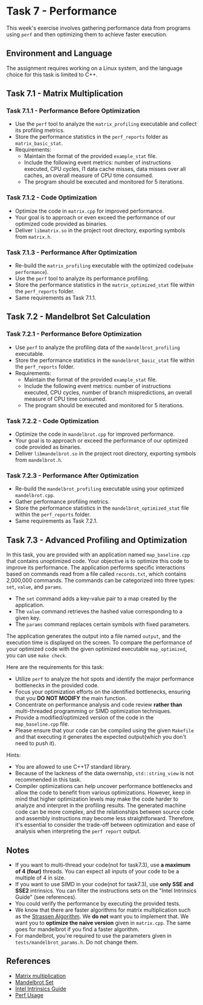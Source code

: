 # Task 7 - Performance

This week's exercise involves gathering performance data from programs using `perf` and then optimizing them to achieve faster execution.

## Environment and Language

The assignment requires working on a Linux system, and the language choice for this task is limited to C++.

## Task 7.1 - Matrix Multiplication

### Task 7.1.1 - Performance Before Optimization

- Use the `perf` tool to analyze the `matrix_profiling` executable and collect its profiling metrics.
- Store the performance statistics in the `perf_reports` folder as `matrix_basic_stat`.
- Requirements:
    - Maintain the format of the provided `example_stat` file.
    - Include the following event metrics: 
        number of instructions executed, CPU cycles, l1 data cache misses, data misses over all caches, an overall measure of CPU time consumed.
    - The program should be executed and monitored for 5 iterations. 

### Task 7.1.2 - Code Optimization

- Optimize the code in `matrix.cpp` for improved performance.
- Your goal is to approach or even exceed the performance of our optimized code provided as binaries.
- Deliver `libmatrix.so` in the project root directory, exporting symbols from `matrix.h`.

### Task 7.1.3 - Performance After Optimization

- Re-build the `matrix_profiling` executable with the optimized code(`make performance`).
- Use the `perf` tool to analyze its performance profiling.
- Store the performance statistics in the `matrix_optimized_stat` file within the `perf_reports` folder.
- Same requirements as Task 7.1.1.

## Task 7.2 - Mandelbrot Set Calculation

### Task 7.2.1 - Performance Before Optimization

- Use `perf` to analyze the profiling data of the `mandelbrot_profiling` executable.
- Store the performance statistics in the `mandelbrot_basic_stat` file within the `perf_reports` folder.
- Requirements:
    - Maintain the format of the provided `example_stat` file.
    - Include the following event metrics:
        number of instructions executed, CPU cycles, number of branch mispredictions, an overall measure of CPU time consumed.
    - The program should be executed and monitored for 5 iterations. 

### Task 7.2.2 - Code Optimization

- Optimize the code in `mandelbrot.cpp` for improved performance.
- Your goal is to approach or exceed the performance of our optimized code provided as binaries.
- Deliver `libmandelbrot.so` in the project root directory, exporting symbols from `mandelbrot.h`.

### Task 7.2.3 - Performance After Optimization

- Re-build the `mandelbrot_profiling` executable using your optimized `mandelbrot.cpp`.
- Gather performance profiling metrics.
- Store the performance statistics in the `mandelbrot_optimized_stat` file within the `perf_reports` folder.
- Same requirements as Task 7.2.1.

## Task 7.3 - Advanced Profiling and Optimization

In this task, you are provided with an application named `map_baseline.cpp` that contains unoptimized code. 
Your objective is to optimize this code to improve its performance. The application performs specific interactions based on commands read from a file called `records.txt`, which contains 2,000,000 commands. 
The commands can be categorized into three types: `set`, `value`, and `params`. 
- The `set` command adds a key-value pair to a map created by the application.
- The `value` command retrieves the hashed value corresponding to a given key.
- The `params` command replaces certain symbols with fixed parameters. 

The application generates the output into a file named `output`, and the execution time is displayed on the screen. 
To compare the performance of your optimized code with the given optimized executable `map_optimized`, you can use `make check`.

Here are the requirements for this task:
- Utilize `perf` to analyze the hot spots and identify the major performance bottlenecks in the provided code.
- Focus your optimization efforts on the identified bottlenecks, ensuring that you **DO NOT MODIFY** the main function.
- Concentrate on performance analysis and code review **rather than** multi-threaded programming or SIMD optimization techniques.
- Provide a modified/optimized version of the code in the `map_baseline.cpp` file. 
- Please ensure that your code can be compiled using the given `Makefile` and that executing it generates the expected output(which you don't need to push it).

Hints:
- You are allowed to use C++17 standard library.
- Because of the lackness of the data owernship, `std::string_view` is not recommended in this task.
- Compiler optimizations can help uncover performance bottlenecks and allow the code to benefit from various optimizations. However, keep in mind that higher optimization 
levels may make the code harder to analyze and interpret in the profiling results. The generated machine code can be more complex, and the relationships between source code and assembly instructions may become less straightforward.
Therefore, it's essential to consider the trade-off between optimization and ease of analysis when interpreting the `perf report` output.

## Notes

- If you want to multi-thread your code(not for task7.3), use **a maximum of 4 (four)** threads. You can expect all inputs of your code to be a multiple of 4 in size.
- If you want to use SIMD in your code(not for task7.3), use **only SSE and SSE2** intrinsics. You can filter the instructions sets on the "Intel Intrinsics Guide" (see references).
- You could verify the performance by executing the provided tests.
- We know that there are faster algorithms for matrix multiplication such as the [Strassen Algorithm](https://en.wikipedia.org/wiki/Strassen_algorithm). We **do not** want you to implement that. We want you to **optimize the naive version** given in `matrix.cpp`. The same goes for mandelbrot if you find a faster algorithm.
- For mandelbrot, you're required to use the parameters given in `tests/mandelbrot_params.h`. Do not change them.

## References

- [Matrix multiplication](https://en.wikipedia.org/wiki/Matrix_multiplication)
- [Mandelbrot Set](https://en.wikipedia.org/wiki/Mandelbrot_set)
- [Intel Intrinsics Guide](https://www.intel.com/content/www/us/en/docs/intrinsics-guide/index.html)
- [Perf Usage](https://perf.wiki.kernel.org/index.php/Tutorial)
